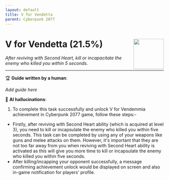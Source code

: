 ```yaml
---
layout: default
title: V for Vendetta
parent: Cyberpunk 2077
---
```


# V for Vendetta (21.5%) <img style="float: right;" src="https://cdn.cloudflare.steamstatic.com/steamcommunity/public/images/apps/1091500/5d34ce9108d8ac3018a1de3a2a485956bb7a9109.jpg" width="96" height="96">

_After reviving with Second Heart, kill or incapacitate the enemy who killed you within 5 seconds._

***

:trophy: **Guide written by a human**:

_Add guide here_

:robot: **AI hallucinations**:

1. To complete this task successfully and unlock V for Vendemmia achievement in Cyberpunk 2077 game, follow these steps:-
  * Firstly, after reviving with Second Heart ability (which is acquired at level 3), you need to kill or incapsulate the enemy who killed you within five seconds. This task can be completed by using any of your weapons like guns and melee attacks on them. However, it's important that they are not too far away from you when reviving with Second Heart ability is activated as this will give you more time to kill or incapsulate the enemy who killed you within five seconds.
  * After killing/incapping your opponent successfully, a message confirming achievement unlock would be displayed on screen and also in-game notification for players' profile.
